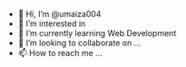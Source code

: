- 👋 Hi, I’m @umaiza004
- 👀 I’m interested in 
- 🌱 I’m currently learning Web Development
- 💞️ I’m looking to collaborate on ...
- 📫 How to reach me ...

<!---
umaiza004/umaiza004 is a ✨ special ✨ repository because its `README.md` (this file) appears on your GitHub profile.
You can click the Preview link to take a look at your changes.
--->
